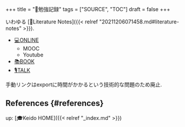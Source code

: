 +++
title = "📁勉強記録"
tags = ["SOURCE", "TOC"]
draft = false
+++

いわゆる [📝Literature Notes]({{< relref "20211206071458.md#literature-notes" >}}).

-   [💻ONLINE](https://keido.site/tags/online/)
    -   MOOC
    -   Youtube
-   [📚BOOK](https://keido.site/tags/book/)
-   [🎙TALK](https://keido.site/tags/talk/)

手動リンクはexportに時間がかかるという技術的な問題のため廃止.


## References {#references}

up: [🎓Keido HOME]({{< relref "_index.md" >}})
